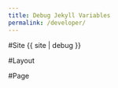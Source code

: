 ```yaml
---
title: Debug Jekyll Variables
permalink: /developer/
---
```


#Site
{{ site | debug }}

#Layout

#Page
